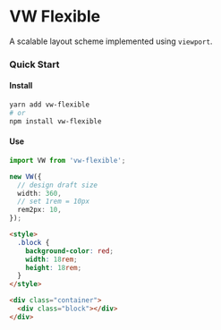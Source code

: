 # VW Flexible

A scalable layout scheme implemented using `viewport`.

### Quick Start

#### Install

```sh
yarn add vw-flexible
# or
npm install vw-flexible
```

#### Use

```ts
import VW from 'vw-flexible';

new VW({
  // design draft size
  width: 360,
  // set 1rem = 10px
  rem2px: 10,
});
```

```html
<style>
  .block {
    background-color: red;
    width: 18rem;
    height: 18rem;
  }
</style>

<div class="container">
  <div class="block"></div>
</div>
```
